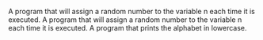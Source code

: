 A program that will assign a random number to the variable n each time it is executed.
A program that will assign a random number to the variable n each time it is executed.
A program that prints the alphabet in lowercase.
